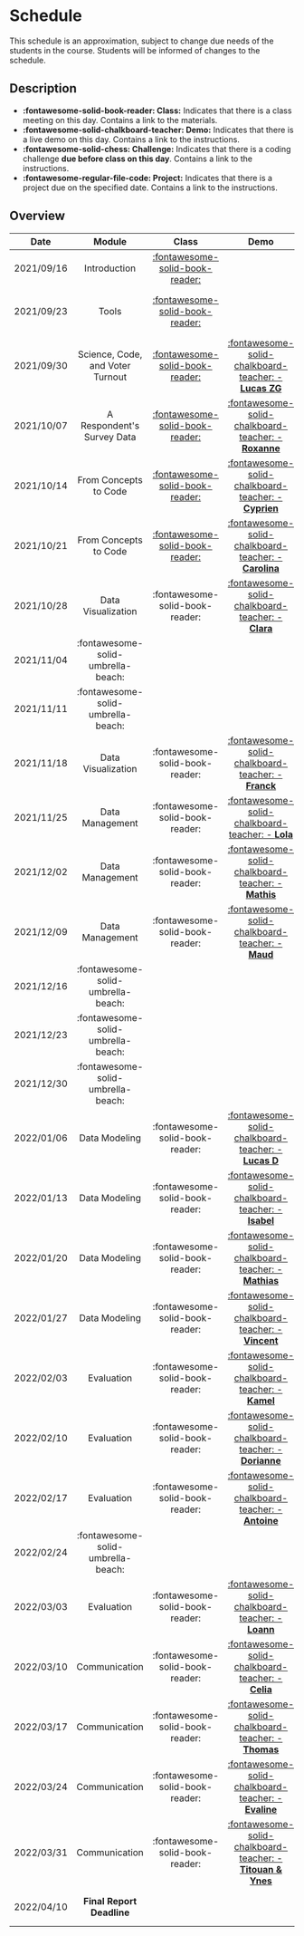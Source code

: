 # Schedule

This schedule is an approximation, subject to change due needs of the students in the course. Students will be informed of changes to the schedule.

## Description
- **:fontawesome-solid-book-reader: Class:** Indicates that there is a class meeting on this day. Contains a link to the materials.
- **:fontawesome-solid-chalkboard-teacher: Demo:** Indicates that there is a live demo on this day. Contains a link to the instructions.
- **:fontawesome-solid-chess: Challenge:** Indicates that there is a coding challenge **due before class on this day**. Contains a link to the instructions.
- **:fontawesome-regular-file-code: Project:** Indicates that there is a project due on the specified date. Contains a link to the instructions.

## Overview

| Date       | Module                           | Class                                                       | Demo                                                                                 | Deadline                                                                                                                                   |
| :-:        | :-:                              | :-:                                                         | :-:                                                                                  | :-:                                                                                                                                        |
| 2021/09/16 | Introduction                     | [:fontawesome-solid-book-reader:](modules/introduction.md)  |                                                                                      |                                                                                                                                            |
| 2021/09/23 | Tools                            | [:fontawesome-solid-book-reader:](modules/tools.md)         |                                                                                      | [**:fontawesome-regular-paper-plane: Onboarding**](resources/onboarding.md)                                                                |
| 2021/09/30 | Science, Code, and Voter Turnout | [:fontawesome-solid-book-reader:](modules/programming-1.md) | [:fontawesome-solid-chalkboard-teacher: - **Lucas ZG**](activities/participation.md) | [**:fontawesome-solid-chess: - C1**](https://colab.research.google.com/github/mickaeltemporao/itds/blob/main/materials/assignment-1.ipynb) |
| 2021/10/07 | A Respondent's Survey Data       | [:fontawesome-solid-book-reader:](modules/programming-2.md) | [:fontawesome-solid-chalkboard-teacher: - **Roxanne**](activities/participation.md)  |                                                                                                                                            |
| 2021/10/14 | From Concepts to Code            | [:fontawesome-solid-book-reader:](modules/programming-3.md) | [:fontawesome-solid-chalkboard-teacher: - **Cyprien**](activities/participation.md)        ||
| 2021/10/21 | From Concepts to Code              | [:fontawesome-solid-book-reader:](modules/programming-4.md) | [:fontawesome-solid-chalkboard-teacher: - **Carolina**](activities/participation.md)       | [**:fontawesome-solid-chess: - C2**](https://colab.research.google.com/github/mickaeltemporao/itds/blob/main/materials/assignment-2.ipynb) |
| 2021/10/28 | Data Visualization                 | :fontawesome-solid-book-reader:                             | [:fontawesome-solid-chalkboard-teacher: - **Clara**](activities/participation.md)          |                                                                                                                                            |
| 2021/11/04 | :fontawesome-solid-umbrella-beach: |                                                             |                                                                                            |                                                                                                                                            |
| 2021/11/11 | :fontawesome-solid-umbrella-beach: |                                                             |                                                                                            |                                                                                                                                            |
| 2021/11/18 | Data Visualization                 | :fontawesome-solid-book-reader:                             | [:fontawesome-solid-chalkboard-teacher: - **Franck**](activities/participation.md)         |                                                                                                                                            |
| 2021/11/25 | Data Management                    | :fontawesome-solid-book-reader:                             | [:fontawesome-solid-chalkboard-teacher: - **Lola**](activities/participation.md)           | **:fontawesome-solid-chess: - C3**                                                                                                         |
| 2021/12/02 | Data Management                    | :fontawesome-solid-book-reader:                             | [:fontawesome-solid-chalkboard-teacher: - **Mathis**](activities/participation.md)         |                                                                                                                                            |
| 2021/12/09 | Data Management                    | :fontawesome-solid-book-reader:                             | [:fontawesome-solid-chalkboard-teacher: - **Maud**](activities/participation.md)           |                                                                                                                                            |
| 2021/12/16 | :fontawesome-solid-umbrella-beach: |                                                             |                                                                                            |                                                                                                                                            |
| 2021/12/23 | :fontawesome-solid-umbrella-beach: |                                                             |                                                                                            |                                                                                                                                            |
| 2021/12/30 | :fontawesome-solid-umbrella-beach: |                                                             |                                                                                            |                                                                                                                                            |
| 2022/01/06 | Data Modeling                      | :fontawesome-solid-book-reader:                             | [:fontawesome-solid-chalkboard-teacher: - **Lucas D**](activities/participation.md)        | **:fontawesome-solid-chess: - C4**                                                                                                         |
| 2022/01/13 | Data Modeling                      | :fontawesome-solid-book-reader:                             | [:fontawesome-solid-chalkboard-teacher: - **Isabel**](activities/participation.md)         |                                                                                                                                            |
| 2022/01/20 | Data Modeling                      | :fontawesome-solid-book-reader:                             | [:fontawesome-solid-chalkboard-teacher: - **Mathias**](activities/participation.md)        |                                                                                                                                            |
| 2022/01/27 | Data Modeling                      | :fontawesome-solid-book-reader:                             | [:fontawesome-solid-chalkboard-teacher: - **Vincent**](activities/participation.md)        |                                                                                                                                            |
| 2022/02/03 | Evaluation                         | :fontawesome-solid-book-reader:                             | [:fontawesome-solid-chalkboard-teacher: - **Kamel**](activities/participation.md)          | **:fontawesome-solid-chess: - C5**                                                                                                         |
| 2022/02/10 | Evaluation                         | :fontawesome-solid-book-reader:                             | [:fontawesome-solid-chalkboard-teacher: - **Dorianne**](activities/participation.md)       |                                                                                                                                            |
| 2022/02/17 | Evaluation                         | :fontawesome-solid-book-reader:                             | [:fontawesome-solid-chalkboard-teacher: - **Antoine**](activities/participation.md)        |                                                                                                                                            |
| 2022/02/24 | :fontawesome-solid-umbrella-beach: |                                                             |                                                                                            |                                                                                                                                            |
| 2022/03/03 | Evaluation                         | :fontawesome-solid-book-reader:                             | [:fontawesome-solid-chalkboard-teacher: - **Loann**](activities/participation.md)          |                                                                                                                                            |
| 2022/03/10 | Communication                      | :fontawesome-solid-book-reader:                             | [:fontawesome-solid-chalkboard-teacher: - **Celia**](activities/participation.md)          | **:fontawesome-solid-chess: - C6**                                                                                                         |
| 2022/03/17 | Communication                      | :fontawesome-solid-book-reader:                             | [:fontawesome-solid-chalkboard-teacher: - **Thomas**](activities/participation.md)         |                                                                                                                                            |
| 2022/03/24 | Communication                      | :fontawesome-solid-book-reader:                             | [:fontawesome-solid-chalkboard-teacher: - **Evaline**](activities/participation.md)        |                                                                                                                                            |
| 2022/03/31 | Communication                      | :fontawesome-solid-book-reader:                             | [:fontawesome-solid-chalkboard-teacher: - **Titouan & Ynes**](activities/participation.md) |                                                                                                                                            |
| 2022/04/10 | **Final Report Deadline**          |                                                             |                                                                                            | **:fontawesome-regular-file-code: Project**                                                                                                |

